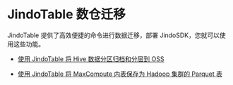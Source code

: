 # JindoTable 数仓迁移

JindoTable 提供了高效便捷的命令进行数据迁移，部署 JindoSDK，您就可以使用这些功能。

* [使用 JindoTable 将 Hive 数据分区归档和分层到 OSS](table_moveto.md)

* [使用 JindoTable 将 MaxCompute 内表保存为 Hadoop 集群的 Parquet 表](table_dumpmc.md)
